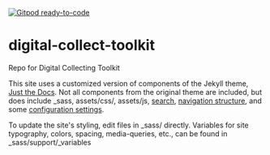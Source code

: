 [![Gitpod ready-to-code](https://img.shields.io/badge/Gitpod-ready--to--code-blue?logo=gitpod)](https://gitpod.io/#https://github.com/scholarslab/digital-collect-toolkit)

# digital-collect-toolkit
Repo for Digital Collecting Toolkit

This site uses a customized version of components of the Jekyll theme, [Just the Docs](https://pmarsceill.github.io/just-the-docs/). Not all components from the original theme are included, but does include _sass, assets/css/, assets/js, [search](https://pmarsceill.github.io/just-the-docs/docs/search/), [navigation structure](https://pmarsceill.github.io/just-the-docs/docs/navigation-structure/), and some [configuration settings](https://pmarsceill.github.io/just-the-docs/docs/configuration/).

To update the site's styling, edit files in _sass/ directly. Variables for site typography, colors, spacing, media-queries, etc., can be found in _sass/support/_variables



